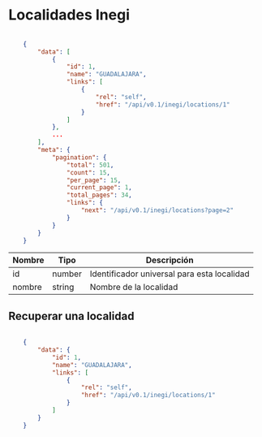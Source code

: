 # Localidades Inegi

```json
	
	{
	    "data": [
	        {
	            "id": 1,
	            "name": "GUADALAJARA",
	            "links": [
	                {
	                    "rel": "self",
	                    "href": "/api/v0.1/inegi/locations/1"
	                }
	            ]
	        },
	        ...
	    ],
	    "meta": {
	        "pagination": {
	            "total": 501,
	            "count": 15,
	            "per_page": 15,
	            "current_page": 1,
	            "total_pages": 34,
	            "links": {
	                "next": "/api/v0.1/inegi/locations?page=2"
	            }
	        }
	    }
	}

```

 Nombre    | Tipo    | Descripción
---------- | ------- | -------
 id | number | Identificador universal para esta localidad
 nombre | string | Nombre de la localidad 

## Recuperar una localidad

```json
	
	{
	    "data": {
	        "id": 1,
	        "name": "GUADALAJARA",
	        "links": [
	            {
	                "rel": "self",
	                "href": "/api/v0.1/inegi/locations/1"
	            }
	        ]
	    }
	}

```